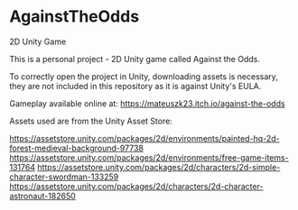 # AgainstTheOdds
2D Unity Game

This is a personal project - 2D Unity game called Against the Odds.

To correctly open the project in Unity, downloading assets is necessary, they are not included in this repository as it is against Unity's EULA.

Gameplay available online at: https://mateuszk23.itch.io/against-the-odds

Assets used are from the Unity Asset Store:

https://assetstore.unity.com/packages/2d/environments/painted-hq-2d-forest-medieval-background-97738
https://assetstore.unity.com/packages/2d/environments/free-game-items-131764
https://assetstore.unity.com/packages/2d/characters/2d-simple-character-swordman-133259
https://assetstore.unity.com/packages/2d/characters/2d-character-astronaut-182650

